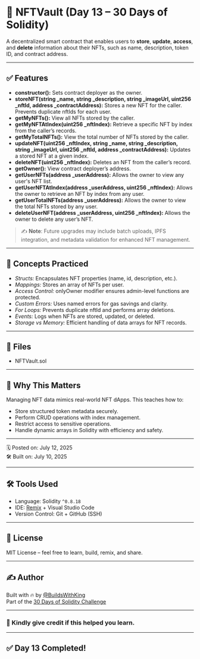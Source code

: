 # 🧾 NFTVault (Day 13 – 30 Days of Solidity)

A decentralized smart contract that enables users to **store**, **update**, **access**, and **delete** information about their NFTs, such as name, description, token ID, and contract address.

---

## ✅ Features

- **constructor():** Sets contract deployer as the owner.
- **storeNFT(string _name, string _description, string _imageUrl, uint256 _nftId, address _contractAddress):** Stores a new NFT for the caller. Prevents duplicate nftIds for each user.
- **getMyNFTs():** View all NFTs stored by the caller.
- **getMyNFTAtIndex(uint256 _nftIndex):** Retrieve a specific NFT by index from the caller’s records.
- **getMyTotalNFTs():** View the total number of NFTs stored by the caller.
- **updateNFT(uint256 _nftIndex, string _name, string _description, string _imageUrl, uint256 _nftId, address _contractAddress):** Updates a stored NFT at a given index.
- **deleteNFT(uint256 _nftIndex):** Deletes an NFT from the caller’s record.
- **getOwner():** View contract deployer’s address.
- **getUserNFTs(address _userAddress):** Allows the owner to view any user's NFT list.
- **getUserNFTAtIndex(address _userAddress, uint256 _nftIndex):** Allows the owner to retrieve an NFT by index from any user.
- **getUserTotalNFTs(address _userAddress):** Allows the owner to view the total NFTs stored by any user.
- **deleteUserNFT(address _userAddress, uint256 _nftIndex):** Allows the owner to delete any user’s NFT.

> ✍ **Note**: Future upgrades may include batch uploads, IPFS integration, and metadata validation for enhanced NFT management.

---

## 🧠 Concepts Practiced

- *Structs:* Encapsulates NFT properties (name, id, description, etc.).
- *Mappings:* Stores an array of NFTs per user.
- *Access Control:* onlyOwner modifier ensures admin-level functions are protected.
- *Custom Errors:* Uses named errors for gas savings and clarity.
- *For Loops:* Prevents duplicate nftId and performs array deletions.
- *Events:* Logs when NFTs are stored, updated, or deleted.
- *Storage vs Memory:* Efficient handling of data arrays for NFT records.

---

## 📂 Files

- NFTVault.sol

---

## 🚀 Why This Matters

Managing NFT data mimics real-world NFT dApps. This teaches how to:
- Store structured token metadata securely.
- Perform CRUD operations with index management.
- Restrict access to sensitive operations.
- Handle dynamic arrays in Solidity with efficiency and safety.

---

🗓 Posted on: July 12, 2025  
🛠 Built on: July 10, 2025  

---

## 🛠 Tools Used

- Language: Solidity `^0.8.18`
- IDE: [Remix](https://remix.ethereum.org/) + Visual Studio Code  
- Version Control: Git + GitHub (SSH)

---

## 📄 License

MIT License – feel free to learn, build, remix, and share.

---

## ✍ Author

Built with 🔥 by [@BuildsWithKing](https://github.com/BuildsWithKing)  
Part of the [30 Days of Solidity Challenge](https://github.com/BuildsWithKing/30-days-solidity-challenge)

---

### 🙏 Kindly give credit if this helped you learn.

---

## ✅ Day 13 Completed!